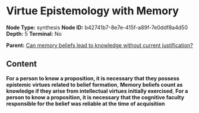 # Virtue Epistemology with Memory

**Node Type:** synthesis
**Node ID:** b42741b7-8e7e-415f-a89f-7e0ddf8a4d50
**Depth:** 5
**Terminal:** No

**Parent:** [Can memory beliefs lead to knowledge without current justification?](can-memory-beliefs-lead-to-knowledge-without-current-justification-antithesis-49fcb5d7-db46-4f17-b137-1e7af3238152.md)

## Content

**For a person to know a proposition, it is necessary that they possess epistemic virtues related to belief formation**, **Memory beliefs count as knowledge if they arise from intellectual virtues initially exercised**, **For a person to know a proposition, it is necessary that the cognitive faculty responsible for the belief was reliable at the time of acquisition**
